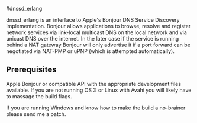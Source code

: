 #dnssd_erlang

dnssd_erlang is an interface to Apple's Bonjour DNS Service Discovery implementation. Bonjour allows applications to browse, resolve and register network services via link-local multicast DNS on the local network and via unicast DNS over the internet. In the later case if the service is running behind a NAT gateway Bonjour will only advertise it if a port forward can be negotiated via NAT-PMP or uPNP (which is attempted automatically).

## Prerequisites

Apple Bonjour or compatible API with the appropriate development files available. If you are not running OS X or Linux with Avahi you will likely have to massage the build flags.

If you are running Windows and know how to make the build a no-brainer please send me a patch.
